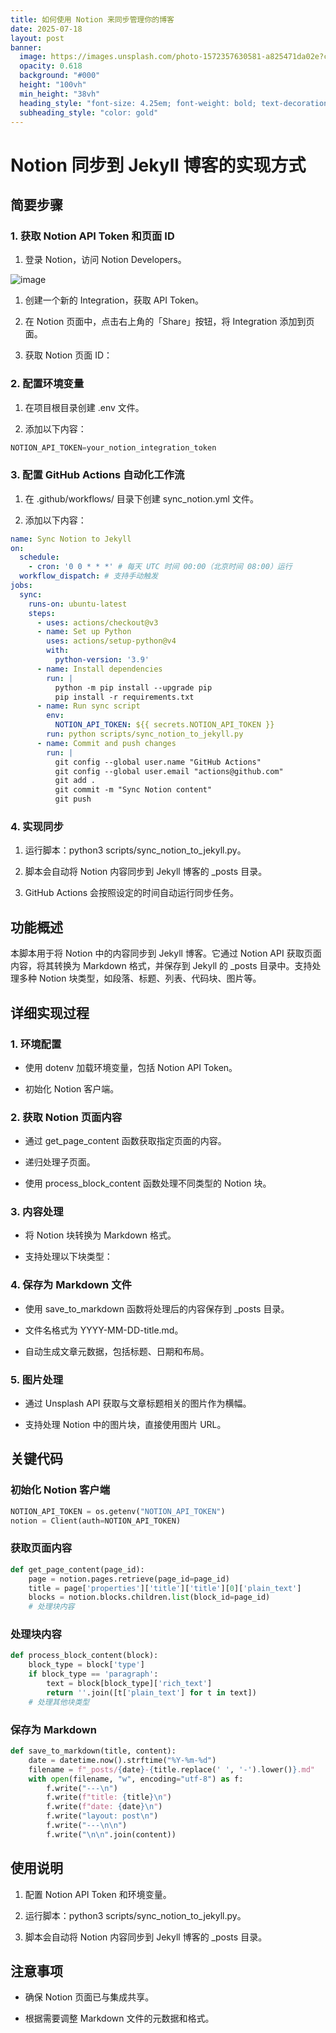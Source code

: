 ```yaml
---
title: 如何使用 Notion 来同步管理你的博客
date: 2025-07-18
layout: post
banner:
  image: https://images.unsplash.com/photo-1572357630581-a825471da02e?crop=entropy&cs=tinysrgb&fit=max&fm=jpg&ixid=M3w2OTIwMzJ8MHwxfHJhbmRvbXx8fHx8fHx8fDE3NTI4NDg1NTR8&ixlib=rb-4.1.0&q=80&w=1080
  opacity: 0.618
  background: "#000"
  height: "100vh"
  min_height: "38vh"
  heading_style: "font-size: 4.25em; font-weight: bold; text-decoration: underline"
  subheading_style: "color: gold"
---
```


# Notion 同步到 Jekyll 博客的实现方式

## 简要步骤

### 1. 获取 Notion API Token 和页面 ID

1. 登录 Notion，访问 Notion Developers。

![image](https://prod-files-secure.s3.us-west-2.amazonaws.com/a7a0cc5a-89b9-4cda-8686-1fba0ca52f40/d19c1afe-dea5-4312-9333-786b0ba83054/image.png?X-Amz-Algorithm=AWS4-HMAC-SHA256&X-Amz-Content-Sha256=UNSIGNED-PAYLOAD&X-Amz-Credential=ASIAZI2LB466WCKJHWDK%2F20250718%2Fus-west-2%2Fs3%2Faws4_request&X-Amz-Date=20250718T142233Z&X-Amz-Expires=3600&X-Amz-Security-Token=IQoJb3JpZ2luX2VjEHMaCXVzLXdlc3QtMiJGMEQCIBZGq1DLMFRFav6LlqRoWOevkh6H76mml6wUAdbXdMAHAiA%2B3v5WoS%2Fhyz922d%2FXv0Bda5Mf69kE%2BCnPHJruWfxdLiqIBAiM%2F%2F%2F%2F%2F%2F%2F%2F%2F%2F8BEAAaDDYzNzQyMzE4MzgwNSIMN%2BACgjVoIeZJezRsKtwD%2FE%2FT1ECufGTjjAKByKE9T8eOQIqRIh6DxqFqsAZ9gkMBYCX4H2YGoCtMepuL%2BDO6Vd%2BbeDSR8sENCZ8DtkVW1DxOSIp%2BeGgADo1LrSCn8zL4Yb7%2BbuE9txiwQXhA5AbRAtey8D85ctJfftszWLJv5EcI11D7eU1pHCnDT9Ho3ZHO3Areij2BoSqVoRCf0aZXlEm9xE9kAaI1scNN6xy0iNFiBZrdscl98rM0wNxCEZ5n1I0xUzFfrOE1yXcJXCQIQgQRJiSVuqmeORrDHF35kUPkUdRxbTYDxZW7spQ5GmUU9plLrztMOLGXI%2BXseoHbtzvEDLX0AiOKggnRPIS7zo6ZeQvaOzezFADCNbZpmREBr4pLDIs%2FqSRT2Na4uFyHYthFON9ASN4Vgp8vNY8CoYz3OGGRisst3DhyV90b%2BRlFUdqRUzKVNBIYtc7M1M4iw1twRdhCBu7ko0B%2Fs1MoRA5dl4kXVwMXvrATVVQDVrV0%2FZa0KXrTKMXikJERmYMcbD96mjXaGIkV3E9z2NVQwzFNraq1INgmdP4k9mR4uw1QCd4uh2ZqlTlzZea2ae75FfdkuSpUGrRunOeQScV6iLiJsyel8RU11IuxzgroK7r0v%2FtMpJLJh%2Fsg1p8wsM%2FowwY6pgG9pEI1zHIB0nKgfTF%2BSW9CekfxfNM4G%2FkBZ4cujmCkq0ZZ7%2FbQFAOK9oDvH2gdfjTRyBF7x7OspqjcYLF82aFTP9awKDMuYRz5fmMH2b1wdaE3oBZPuR8A9M17H67UNLWJeKpHuJQsmBCHTaJgAT%2Be4TxzfRRBo8RQJ4Rq4sAXT5AqlRYly8GRf0iqIFwoctm6DpAKc9SltniD9FKSJWQl%2BxA85NIz&X-Amz-Signature=00e2cfa62b12076524c35c3a95d8d89c78fd3a07c66486dd4c8160a767abd892&X-Amz-SignedHeaders=host&x-amz-checksum-mode=ENABLED&x-id=GetObject)

1. 创建一个新的 Integration，获取 API Token。

1. 在 Notion 页面中，点击右上角的「Share」按钮，将 Integration 添加到页面。

1. 获取 Notion 页面 ID：


### 2. 配置环境变量

1. 在项目根目录创建 .env 文件。

1. 添加以下内容：

```javascript
NOTION_API_TOKEN=your_notion_integration_token
```

### 3. 配置 GitHub Actions 自动化工作流

1. 在 .github/workflows/ 目录下创建 sync_notion.yml 文件。

1. 添加以下内容：

```yaml
name: Sync Notion to Jekyll
on:
  schedule:
    - cron: '0 0 * * *' # 每天 UTC 时间 00:00（北京时间 08:00）运行
  workflow_dispatch: # 支持手动触发
jobs:
  sync:
    runs-on: ubuntu-latest
    steps:
      - uses: actions/checkout@v3
      - name: Set up Python
        uses: actions/setup-python@v4
        with:
          python-version: '3.9'
      - name: Install dependencies
        run: |
          python -m pip install --upgrade pip
          pip install -r requirements.txt
      - name: Run sync script
        env:
          NOTION_API_TOKEN: ${{ secrets.NOTION_API_TOKEN }}
        run: python scripts/sync_notion_to_jekyll.py
      - name: Commit and push changes
        run: |
          git config --global user.name "GitHub Actions"
          git config --global user.email "actions@github.com"
          git add .
          git commit -m "Sync Notion content"
          git push
```

### 4. 实现同步

1. 运行脚本：python3 scripts/sync_notion_to_jekyll.py。

1. 脚本会自动将 Notion 内容同步到 Jekyll 博客的 _posts 目录。

1. GitHub Actions 会按照设定的时间自动运行同步任务。

## 功能概述

本脚本用于将 Notion 中的内容同步到 Jekyll 博客。它通过 Notion API 获取页面内容，将其转换为 Markdown 格式，并保存到 Jekyll 的 _posts 目录中。支持处理多种 Notion 块类型，如段落、标题、列表、代码块、图片等。

## 详细实现过程

### 1. 环境配置

- 使用 dotenv 加载环境变量，包括 Notion API Token。

- 初始化 Notion 客户端。

### 2. 获取 Notion 页面内容

- 通过 get_page_content 函数获取指定页面的内容。

- 递归处理子页面。

- 使用 process_block_content 函数处理不同类型的 Notion 块。

### 3. 内容处理

- 将 Notion 块转换为 Markdown 格式。

- 支持处理以下块类型：


### 4. 保存为 Markdown 文件

- 使用 save_to_markdown 函数将处理后的内容保存到 _posts 目录。

- 文件名格式为 YYYY-MM-DD-title.md。

- 自动生成文章元数据，包括标题、日期和布局。

### 5. 图片处理

- 通过 Unsplash API 获取与文章标题相关的图片作为横幅。

- 支持处理 Notion 中的图片块，直接使用图片 URL。

## 关键代码

### 初始化 Notion 客户端

```python
NOTION_API_TOKEN = os.getenv("NOTION_API_TOKEN")
notion = Client(auth=NOTION_API_TOKEN)
```

### 获取页面内容

```python
def get_page_content(page_id):
    page = notion.pages.retrieve(page_id=page_id)
    title = page['properties']['title']['title'][0]['plain_text']
    blocks = notion.blocks.children.list(block_id=page_id)
    # 处理块内容
```

### 处理块内容

```python
def process_block_content(block):
    block_type = block['type']
    if block_type == 'paragraph':
        text = block[block_type]['rich_text']
        return ''.join([t['plain_text'] for t in text])
    # 处理其他块类型
```

### 保存为 Markdown

```python
def save_to_markdown(title, content):
    date = datetime.now().strftime("%Y-%m-%d")
    filename = f"_posts/{date}-{title.replace(' ', '-').lower()}.md"
    with open(filename, "w", encoding="utf-8") as f:
        f.write("---\n")
        f.write(f"title: {title}\n")
        f.write(f"date: {date}\n")
        f.write("layout: post\n")
        f.write("---\n\n")
        f.write("\n\n".join(content))
```

## 使用说明

1. 配置 Notion API Token 和环境变量。

1. 运行脚本：python3 scripts/sync_notion_to_jekyll.py。

1. 脚本会自动将 Notion 内容同步到 Jekyll 博客的 _posts 目录。

## 注意事项

- 确保 Notion 页面已与集成共享。

- 根据需要调整 Markdown 文件的元数据和格式。
